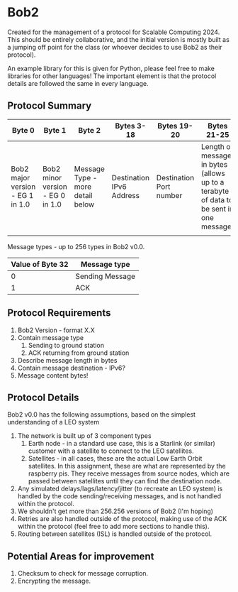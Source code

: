 # Bob2

Created for the management of a protocol for Scalable Computing 2024. This should be entirely collaborative, and the initial version is mostly built as a jumping off point for the class (or whoever decides to use Bob2 as their protocol).

An example library for this is given for Python, please feel free to make libraries for other languages! The important element is that the protocol details are followed the same in every language.

## Protocol Summary

| Byte 0                           | Byte 1                           | Byte 2                           | Bytes 3-18   | Bytes 19-20 | Bytes 21-25                                                                            | Bytes 26+ |
| -------------------------------- | -------------------------------- | -------------------------------- | ------------ | ----------- | -------------------------------------------------------------------------------------- | --------- |
| Bob2 major version - EG 1 in 1.0 | Bob2 minor version - EG 0 in 1.0 | Message Type - more detail below | Destination IPv6 Address | Destination Port number | Length of message in bytes (allows up to a terabyte of data to be sent in one message) |  Message (encoded in UTF-8)        |
|                                  |                                  |                                  |              |             |                                                                                        |           |

Message types - up to 256 types in Bob2 v0.0.

| Value of Byte 32 | Message type                             |
| ---------------- | ---------------------------------------- |
| 0                | Sending Message           |
| 1                | ACK |

## Protocol Requirements

1. Bob2 Version - format X.X
2. Contain message type 
    1. Sending to ground station
    2. ACK returning from ground station
3. Describe message length in bytes
4. Contain message destination - IPv6?
5. Message content bytes!

## Protocol Details

Bob2 v0.0 has the following assumptions, based on the simplest understanding of a LEO system

1. The network is built up of 3 component types
    1. Earth node - in a standard use case, this is a Starlink (or similar) customer with a satellite to connect to the LEO satellites.
    2. Satellites - in all cases, these are the actual Low Earth Orbit satellites. In this assignment, these are what are represented by the raspberry pis. They receive messages from source nodes, which are passed between satellites until they can find the destination node.
2. Any simulated delays/lags/latency/jitter (to recreate an LEO system) is handled by the code sending/receiving messages, and is not handled within the protocol.
3. We shouldn't get more than 256.256 versions of Bob2 (I'm hoping)
4. Retries are also handled outside of the protocol, making use of the ACK within the protocol (feel free to add more sections to handle this).
5. Routing between satellites (ISL) is handled outside of the protocol.


## Potential Areas for improvement

1. Checksum to check for message corruption.
2. Encrypting the message.


